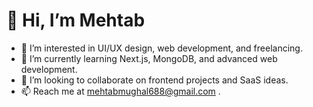 # 👋 Hi, I’m Mehtab 

- 👀 I’m interested in UI/UX design, web development, and freelancing.  
- 🌱 I’m currently learning Next.js, MongoDB, and advanced web development.
- 🤝 I’m looking to collaborate on frontend projects and SaaS ideas.  
- 📫 Reach me at mehtabmughal688@gmail.com .  

<!---
mehtabhussain12/mehtabhussain12 is a ✨ special ✨ repository because its `README.md` (this file) appears on your GitHub profile.
You can click the Preview link to take a look at your changes.
--->
